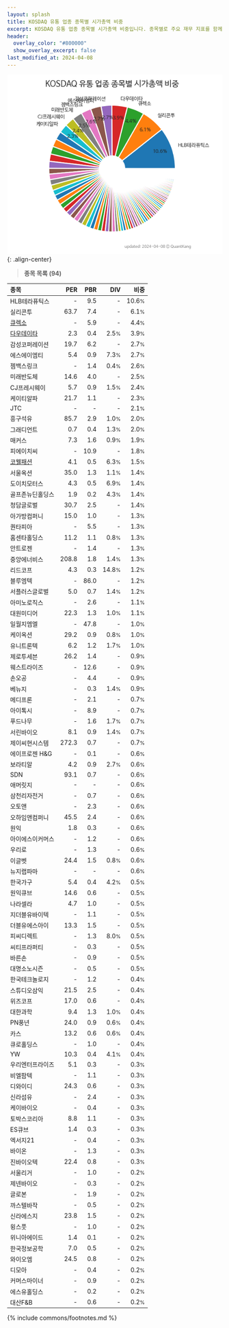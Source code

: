 ```yaml
---
layout: splash
title: KOSDAQ 유통 업종 종목별 시가총액 비중
excerpt: KOSDAQ 유통 업종 종목별 시가총액 비중입니다. 종목별로 주요 재무 지표를 함께 표시합니다.
header:
  overlay_color: "#800000"
  show_overlay_excerpt: false
last_modified_at: 2024-04-08
---
```



![KOSDAQ 유통 업종 종목별 시가총액 비중](/stats/sector/images/kosdaq_업종_유통_종목.png){: .align-center}


> **종목 목록 (94)**<a id="list"></a>

| **종목** | **PER** | **PBR** | **DIV** | **비중** |
| :------- | ------: | ------: | ------: | -------: |
| HLB테라퓨틱스 | - | 9.5 | - | 10.6<small>%</small> |
| 실리콘투 | 63.7 | 7.4 | - | 6.1<small>%</small> |
| [큐렉소](/060280/) | - | 5.9 | - | 4.4<small>%</small> |
| [다우데이타](/032190/) | 2.3 | 0.4 | 2.5<small>%</small> | 3.9<small>%</small> |
| 감성코퍼레이션 | 19.7 | 6.2 | - | 2.7<small>%</small> |
| 에스에이엠티 | 5.4 | 0.9 | 7.3<small>%</small> | 2.7<small>%</small> |
| 젬백스링크 | - | 1.4 | 0.4<small>%</small> | 2.6<small>%</small> |
| 미래반도체 | 14.6 | 4.0 | - | 2.5<small>%</small> |
| CJ프레시웨이 | 5.7 | 0.9 | 1.5<small>%</small> | 2.4<small>%</small> |
| 케이티알파 | 21.7 | 1.1 | - | 2.3<small>%</small> |
| JTC | - | - | - | 2.1<small>%</small> |
| 흥구석유 | 85.7 | 2.9 | 1.0<small>%</small> | 2.0<small>%</small> |
| 그래디언트 | 0.7 | 0.4 | 1.3<small>%</small> | 2.0<small>%</small> |
| 매커스 | 7.3 | 1.6 | 0.9<small>%</small> | 1.9<small>%</small> |
| 피에이치씨 | - | 10.9 | - | 1.8<small>%</small> |
| [코웰패션](/033290/) | 4.1 | 0.5 | 6.3<small>%</small> | 1.5<small>%</small> |
| 서울옥션 | 35.0 | 1.3 | 1.1<small>%</small> | 1.4<small>%</small> |
| 도이치모터스 | 4.3 | 0.5 | 6.9<small>%</small> | 1.4<small>%</small> |
| 골프존뉴딘홀딩스 | 1.9 | 0.2 | 4.3<small>%</small> | 1.4<small>%</small> |
| 청담글로벌 | 30.7 | 2.5 | - | 1.4<small>%</small> |
| 아가방컴퍼니 | 15.0 | 1.0 | - | 1.3<small>%</small> |
| 퀀타피아 | - | 5.5 | - | 1.3<small>%</small> |
| 홈센타홀딩스 | 11.2 | 1.1 | 0.8<small>%</small> | 1.3<small>%</small> |
| 안트로젠 | - | 1.4 | - | 1.3<small>%</small> |
| 중앙에너비스 | 208.8 | 1.8 | 1.4<small>%</small> | 1.3<small>%</small> |
| 리드코프 | 4.3 | 0.3 | 14.8<small>%</small> | 1.2<small>%</small> |
| 블루엠텍 | - | 86.0 | - | 1.2<small>%</small> |
| 서플러스글로벌 | 5.0 | 0.7 | 1.4<small>%</small> | 1.2<small>%</small> |
| 아미노로직스 | - | 2.6 | - | 1.1<small>%</small> |
| 대원미디어 | 22.3 | 1.3 | 1.0<small>%</small> | 1.1<small>%</small> |
| 일월지엠엘 | - | 47.8 | - | 1.0<small>%</small> |
| 케이옥션 | 29.2 | 0.9 | 0.8<small>%</small> | 1.0<small>%</small> |
| 유니트론텍 | 6.2 | 1.2 | 1.7<small>%</small> | 1.0<small>%</small> |
| 제로투세븐 | 26.2 | 1.4 | - | 0.9<small>%</small> |
| 웨스트라이즈 | - | 12.6 | - | 0.9<small>%</small> |
| 손오공 | - | 4.4 | - | 0.9<small>%</small> |
| 베뉴지 | - | 0.3 | 1.4<small>%</small> | 0.9<small>%</small> |
| 메디프론 | - | 2.1 | - | 0.7<small>%</small> |
| 아이톡시 | - | 8.9 | - | 0.7<small>%</small> |
| 푸드나무 | - | 1.6 | 1.7<small>%</small> | 0.7<small>%</small> |
| 서린바이오 | 8.1 | 0.9 | 1.4<small>%</small> | 0.7<small>%</small> |
| 제이씨현시스템 | 272.3 | 0.7 | - | 0.7<small>%</small> |
| 에이프로젠 H&G | - | 0.1 | - | 0.6<small>%</small> |
| 보라티알 | 4.2 | 0.9 | 2.7<small>%</small> | 0.6<small>%</small> |
| SDN | 93.1 | 0.7 | - | 0.6<small>%</small> |
| 애머릿지 | - | - | - | 0.6<small>%</small> |
| 삼천리자전거 | - | 0.7 | - | 0.6<small>%</small> |
| 오토앤 | - | 2.3 | - | 0.6<small>%</small> |
| 오하임앤컴퍼니 | 45.5 | 2.4 | - | 0.6<small>%</small> |
| 원익 | 1.8 | 0.3 | - | 0.6<small>%</small> |
| 아이에스이커머스 | - | 1.2 | - | 0.6<small>%</small> |
| 우리로 | - | 1.3 | - | 0.6<small>%</small> |
| 이글벳 | 24.4 | 1.5 | 0.8<small>%</small> | 0.6<small>%</small> |
| 뉴지랩파마 | - | - | - | 0.6<small>%</small> |
| 한국가구 | 5.4 | 0.4 | 4.2<small>%</small> | 0.5<small>%</small> |
| 원익큐브 | 14.6 | 0.6 | - | 0.5<small>%</small> |
| 나라셀라 | 4.7 | 1.0 | - | 0.5<small>%</small> |
| 지더블유바이텍 | - | 1.1 | - | 0.5<small>%</small> |
| 더블유에스아이 | 13.3 | 1.5 | - | 0.5<small>%</small> |
| 피씨디렉트 | - | 1.3 | 8.0<small>%</small> | 0.5<small>%</small> |
| 씨티프라퍼티 | - | 0.3 | - | 0.5<small>%</small> |
| 바른손 | - | 0.9 | - | 0.5<small>%</small> |
| 대명소노시즌 | - | 0.5 | - | 0.5<small>%</small> |
| 한국테크놀로지 | - | 1.2 | - | 0.4<small>%</small> |
| 스튜디오삼익 | 21.5 | 2.5 | - | 0.4<small>%</small> |
| 위즈코프 | 17.0 | 0.6 | - | 0.4<small>%</small> |
| 대한과학 | 9.4 | 1.3 | 1.0<small>%</small> | 0.4<small>%</small> |
| PN풍년 | 24.0 | 0.9 | 0.6<small>%</small> | 0.4<small>%</small> |
| 카스 | 13.2 | 0.6 | 0.6<small>%</small> | 0.4<small>%</small> |
| 큐로홀딩스 | - | 1.0 | - | 0.4<small>%</small> |
| YW | 10.3 | 0.4 | 4.1<small>%</small> | 0.4<small>%</small> |
| 우리엔터프라이즈 | 5.1 | 0.3 | - | 0.3<small>%</small> |
| 비엘팜텍 | - | 1.1 | - | 0.3<small>%</small> |
| 디와이디 | 24.3 | 0.6 | - | 0.3<small>%</small> |
| 신라섬유 | - | 2.4 | - | 0.3<small>%</small> |
| 케이바이오 | - | 0.4 | - | 0.3<small>%</small> |
| 토박스코리아 | 8.8 | 1.1 | - | 0.3<small>%</small> |
| ES큐브 | 1.4 | 0.3 | - | 0.3<small>%</small> |
| 엑서지21 | - | 0.4 | - | 0.3<small>%</small> |
| 바이온 | - | 1.3 | - | 0.3<small>%</small> |
| 진바이오텍 | 22.4 | 0.8 | - | 0.3<small>%</small> |
| 서울리거 | - | 1.0 | - | 0.2<small>%</small> |
| 제넨바이오 | - | 0.3 | - | 0.2<small>%</small> |
| 글로본 | - | 1.9 | - | 0.2<small>%</small> |
| 까스텔바작 | - | 0.5 | - | 0.2<small>%</small> |
| 신라에스지 | 23.8 | 1.5 | - | 0.2<small>%</small> |
| 윙스풋 | - | 1.0 | - | 0.2<small>%</small> |
| 위니아에이드 | 1.4 | 0.1 | - | 0.2<small>%</small> |
| 한국정보공학 | 7.0 | 0.5 | - | 0.2<small>%</small> |
| 와이오엠 | 24.5 | 0.8 | - | 0.2<small>%</small> |
| 디모아 | - | 0.4 | - | 0.2<small>%</small> |
| 커머스마이너 | - | 0.9 | - | 0.2<small>%</small> |
| 에스유홀딩스 | - | 0.2 | - | 0.2<small>%</small> |
| 대산F&B | - | 0.6 | - | 0.2<small>%</small> |

{% include commons/footnotes.md %}